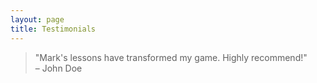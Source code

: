 ```yaml
---
layout: page
title: Testimonials
---
```

> "Mark's lessons have transformed my game. Highly recommend!"  
> – John Doe
